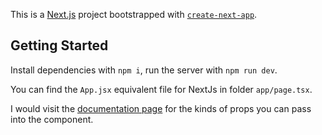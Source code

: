This is a [Next.js](https://nextjs.org/) project bootstrapped with [`create-next-app`](https://github.com/vercel/next.js/tree/canary/packages/create-next-app).

## Getting Started

Install dependencies with `npm i`, run the server with `npm run dev`.

You can find the `App.jsx` equivalent file for NextJs in folder `app/page.tsx`.


I would visit the [documentation page](https://ui.aceternity.com/components/github-globe) for the kinds of props you can pass into the component.
